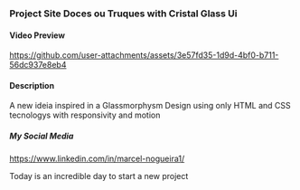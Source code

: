 ### Project Site Doces ou Truques with Cristal Glass Ui 

#### Video Preview


https://github.com/user-attachments/assets/3e57fd35-1d9d-4bf0-b711-56dc937e8eb4


#### Description
A new ideia inspired in a Glassmorphysm Design
using only HTML and CSS tecnologys with responsivity and motion



##### My Social Media

https://www.linkedin.com/in/marcel-nogueira1/

Today is an incredible day to start a new project
